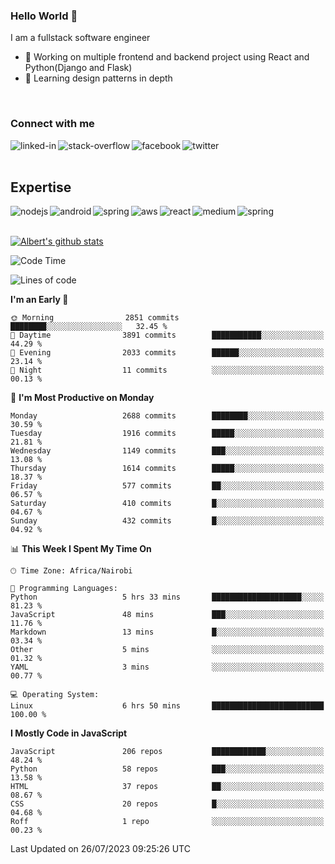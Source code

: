 

### Hello World 👋
I am a fullstack software engineer
- 🔭 Working on multiple frontend and backend project using React and Python(Django and Flask)
- 🌱 Learning design patterns in depth

<br>

### Connect with me

[<img align="left" alt="linked-in" src="https://img.shields.io/badge/linkedin-%230077B5.svg?&style=for-the-badge&logo=linkedin&logoColor=white" />](https://www.linkedin.com/in/albert-byrone/)

<!-- [<img align="left" alt="medium" src="https://img.shields.io/badge/medium-%2312100E.svg?&style=for-the-badge&logo=medium&logoColor=white" />](https://56faisal.medium.com/) -->

[<img align="left" alt="stack-overflow" src="https://img.shields.io/badge/stack%20overflow-FE7A16?logo=stack-overflow&logoColor=white&style=for-the-badge" />](https://stackoverflow.com/users/11916317/albert-byrone)

[<img align="left" alt="facebook" src="https://img.shields.io/badge/facebook-%231877F2.svg?&style=for-the-badge&logo=facebook&logoColor=white" />](https://web.facebook.com/albert.byrone.1/)

[<img align="left" alt="twitter" src="https://img.shields.io/badge/twitter-%231DA1F2.svg?&style=for-the-badge&logo=twitter&logoColor=white" />](https://twitter.com/byrone_albert)

<br>

<br>

## Expertise
<img align="left" alt="nodejs" src="https://img.shields.io/badge/python%20-%2343853D.svg?&style=for-the-badge&logo=node.js&logoColor=white" />
<img align="left" alt="android" src="https://img.shields.io/badge/Flask-3DDC84?logo=android&logoColor=white&style=for-the-badge" />
<img align="left" alt="spring" src="https://img.shields.io/badge/drf%20-%236DB33F.svg?&style=for-the-badge&logo=spring&logoColor=white" />
<img align="left" alt="aws" src="https://img.shields.io/badge/django%20AWS-%23232F3E?logo=amazon-aws&logoColor=white&style=for-the-badge" />
<img align="left" alt="react" src="https://img.shields.io/badge/react%20-%2320232a.svg?&style=for-the-badge&logo=react&logoColor=%2361DAFB" />
<img align="left" alt="medium" src="https://img.shields.io/badge/Angular-%23316192.svg?&style=for-the-badge&logo=postgresql&logoColor=white" />
<img align="left" alt="spring" src="https://img.shields.io/badge/Javascript%20-%236DB33F.svg?&style=for-the-badge&logo=spring&logoColor=white" />
<br>
<br>


[![Albert's github stats](https://github-readme-stats.vercel.app/api?username=Albert-Byrone&count_private=true&show_icons=true&theme=radical&hide_rank=false)](https://github.com/anuraghazra/github-readme-stats)

<!-- [![Top Langs](https://github-readme-stats.vercel.app/api/top-langs/?username=Albert-Byrone&layout=compact)](https://github.com/anuraghazra/github-readme-stats) -->

<!--
**Albert-Byrone/Albert-Byrone** is a ✨ _special_ ✨ repository because its `README.md` (this file) appears on your GitHub profile.

Here are some ideas to get you started:

- 🔭 I’m currently working on ...
- 🌱 I’m currently learning ...
- 👯 I’m looking to collaborate on ...
- 🤔 I’m looking for help with ...
- 💬 Ask me about ...
- 📫 How to reach me: ...
- 😄 Pronouns: ...
- ⚡ Fun fact: ...
-->


<!--START_SECTION:waka-->
![Code Time](http://img.shields.io/badge/Code%20Time-634%20hrs%2055%20mins-blue)

![Lines of code](https://img.shields.io/badge/From%20Hello%20World%20I%27ve%20Written-62.6%20million%20lines%20of%20code-blue)

**I'm an Early 🐤** 

```text
🌞 Morning                2851 commits        ████████░░░░░░░░░░░░░░░░░   32.45 % 
🌆 Daytime                3891 commits        ███████████░░░░░░░░░░░░░░   44.29 % 
🌃 Evening                2033 commits        ██████░░░░░░░░░░░░░░░░░░░   23.14 % 
🌙 Night                  11 commits          ░░░░░░░░░░░░░░░░░░░░░░░░░   00.13 % 
```
📅 **I'm Most Productive on Monday** 

```text
Monday                   2688 commits        ████████░░░░░░░░░░░░░░░░░   30.59 % 
Tuesday                  1916 commits        █████░░░░░░░░░░░░░░░░░░░░   21.81 % 
Wednesday                1149 commits        ███░░░░░░░░░░░░░░░░░░░░░░   13.08 % 
Thursday                 1614 commits        █████░░░░░░░░░░░░░░░░░░░░   18.37 % 
Friday                   577 commits         ██░░░░░░░░░░░░░░░░░░░░░░░   06.57 % 
Saturday                 410 commits         █░░░░░░░░░░░░░░░░░░░░░░░░   04.67 % 
Sunday                   432 commits         █░░░░░░░░░░░░░░░░░░░░░░░░   04.92 % 
```


📊 **This Week I Spent My Time On** 

```text
🕑︎ Time Zone: Africa/Nairobi

💬 Programming Languages: 
Python                   5 hrs 33 mins       ████████████████████░░░░░   81.23 % 
JavaScript               48 mins             ███░░░░░░░░░░░░░░░░░░░░░░   11.76 % 
Markdown                 13 mins             █░░░░░░░░░░░░░░░░░░░░░░░░   03.34 % 
Other                    5 mins              ░░░░░░░░░░░░░░░░░░░░░░░░░   01.32 % 
YAML                     3 mins              ░░░░░░░░░░░░░░░░░░░░░░░░░   00.77 % 

💻 Operating System: 
Linux                    6 hrs 50 mins       █████████████████████████   100.00 % 
```

**I Mostly Code in JavaScript** 

```text
JavaScript               206 repos           ████████████░░░░░░░░░░░░░   48.24 % 
Python                   58 repos            ███░░░░░░░░░░░░░░░░░░░░░░   13.58 % 
HTML                     37 repos            ██░░░░░░░░░░░░░░░░░░░░░░░   08.67 % 
CSS                      20 repos            █░░░░░░░░░░░░░░░░░░░░░░░░   04.68 % 
Roff                     1 repo              ░░░░░░░░░░░░░░░░░░░░░░░░░   00.23 % 
```




 Last Updated on 26/07/2023 09:25:26 UTC
<!--END_SECTION:waka-->
